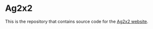 # Ag2x2

This is the repository that contains source code for the [Ag2x2 website](https://ag2x2.github.io).
